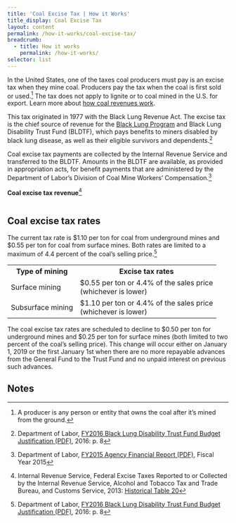 ```yaml
---
title: 'Coal Excise Tax | How it Works'
title_display: Coal Excise Tax
layout: content
permalink: /how-it-works/coal-excise-tax/
breadcrumb:
  - title: How it works
    permalink: /how-it-works/
selector: list
---
```


In the United States, one of the taxes coal producers must pay is an excise tax when they mine coal. Producers pay the tax when the coal is first sold or used.[^1] The tax does not apply to lignite or to coal mined in the U.S. for export. Learn more about [how coal revenues work]({{site.baseurl}}/how-it-works/coal/).

This tax originated in 1977 with the Black Lung Revenue Act. The excise tax is the chief source of revenue for the [Black Lung Program](https://www.dol.gov/owcp/dcmwc/) and Black Lung Disability Trust Fund (BLDTF), which pays benefits to miners disabled by black lung disease, as well as their eligible survivors and dependents.[^2]

Coal excise tax payments are collected by the Internal Revenue Service and transferred to the BLDTF. Amounts in the BLDTF are available, as provided in appropriation acts, for benefit payments that are administered by the Department of Labor’s Division of Coal Mine Workers’ Compensation.[^3]

**Coal excise tax revenue**[^4]

<img src="{{site.baseurl}}/img/chart-coal-excise-tax.svg" alt="" class="">

## Coal excise tax rates

The current tax rate is $1.10 per ton for coal from underground mines and $0.55 per ton for coal from surface mines. Both rates are limited to a maximum of 4.4 percent of the coal’s selling price.[^5]

<table class="article_table">
    <tbody>
        <tr>
            <th>Type of mining</th>
            <th>Excise tax rates</th>
        </tr>
        <tr>
            <td>Surface mining</td>
            <td>
                $0.55 per ton or 4.4% of the sales price<br>
                (whichever is lower)
            </td>
        </tr>
        <tr>
            <td>Subsurface mining</td>
            <td>
                $1.10 per ton or 4.4% of the sales price<br>
                (whichever is lower)
            </td>
        </tr>
    </tbody>
</table>

The coal excise tax rates are scheduled to decline to $0.50 per ton for underground mines and $0.25 per ton for surface mines (both limited to two percent of the coal’s selling price). This change will occur either on January 1, 2019 or the first January 1st when there are no more repayable advances from the General Fund to the Trust Fund and no unpaid interest on previous such advances.

## Notes

[^1]: A producer is any person or entity that owns the coal after it’s mined from the ground.
[^2]: Department of Labor, [FY2016 Black Lung Disability Trust Fund Budget Justification (PDF)](https://www.dol.gov/sites/default/files/documents/general/budget/2016/CBJ-2016-V2-08.pdf), 2016: p. 8
[^3]: Department of Labor, [FY2015 Agency Financial Report (PDF)](https://www.dol.gov/_sec/media/reports/annual2015/2015annualreport.pdf), Fiscal Year 2015
[^4]: Internal Revenue Service, Federal Excise Taxes Reported to or Collected by the Internal Revenue Service, Alcohol and Tobacco Tax and Trade Bureau, and Customs Service, 2013: [Historical Table 20](https://www.irs.gov/uac/SOI-Tax-Stats-Historical-Table-20)
[^5]: Department of Labor, [FY2016 Black Lung Disability Trust Fund Budget Justification (PDF)](https://www.dol.gov/sites/default/files/documents/general/budget/2016/CBJ-2016-V2-08.pdf), 2016: p. 8